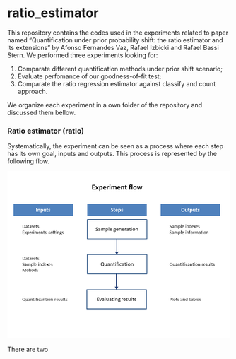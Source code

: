 # ratio_estimator
This repository contains the codes used in the experiments related to paper named “Quantification under prior probability shift: the ratio
estimator and its extensions” by Afonso Fernandes Vaz, Rafael Izbicki and Rafael Bassi Stern. We performed three experiments looking for:

1. Comparate different quantification methods under prior shift scenario;
2. Evaluate perfomance of our goodness-of-fit test;
3. Comparate the ratio regression estimator against classify and count approach.

We organize each experiment in a own folder of the repository and discussed them bellow.

###  Ratio estimator (ratio)
Systematically, the experiment 
can be seen as a process where each step has its own goal, inputs and outputs. This process is represented by the following flow. 

![alt tag](codes/ratio/ratio_experiment.png)

There are two
